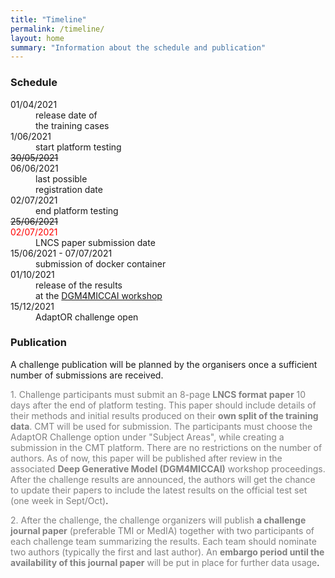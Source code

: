 ```yaml
---
title: "Timeline"
permalink: /timeline/
layout: home
summary: "Information about the schedule and publication"
---
```


### <a id="Schedule" class="uncolored_link">Schedule</a>

<article>
    <dl>
        <div class="cell">
            <div class="cell-content">
                <dt>01/04/2021</dt>
                <dd>release date of<br>
				the training cases</dd>
            </div>
        </div>
        <div class="cell">
            <div class="cell-content">
                <dt>1/06/2021</dt>
                <dd>start platform testing</dd>
            </div>
        </div>
        <div class="cell">
            <div class="cell-content">
                <dt><del>30/05/2021</del><br>06/06/2021</dt>
                <dd>last possible<br>
				registration date</dd>
            </div>
        </div>
        <div class="cell">
            <div class="cell-content">
                <dt>02/07/2021</dt>
                <dd>end platform testing</dd>
            </div>
        </div>
        <div class="cell">
            <div class="cell-content">
                <dt><del>25/06/2021</del><br>
                <span style="color: red;">02/07/2021</span>
                </dt>
                <dd>LNCS paper submission date</dd>
            </div>
        </div>
        <div class="cell">
            <div class="cell-content">
                <dt>15/06/2021 - 07/07/2021</dt>
                <dd>submission of docker container</dd>
            </div>
        </div>
        <div class="cell">
            <div class="cell-content">
                <dt>01/10/2021<br></dt>
                <dd>
				release of the results<br>
                at the <a href="https://dgm4miccai.github.io">DGM4MICCAI workshop</a>
				</dd>
            </div>
        </div>
        <div class="cell">
            <div class="cell-content">
                <dt>15/12/2021</dt>
                <dd>AdaptOR challenge open</dd>
            </div>
        </div>
    </dl>
</article>

### <a id="Publication" class="uncolored_link">Publication</a>

A challenge publication will be planned by the organisers once a sufficient number of submissions are received. 

<span style="color:gray">1. Challenge participants must submit an 8-page  **LNCS format paper** 10 days after the end of platform testing. This paper should include details of their methods and initial results produced on their **own split of the training data**. CMT will be used for submission. The participants must choose the AdaptOR Challenge option under "Subject Areas", while creating a submission in the CMT platform. There are no restrictions on the number of authors. As of now, this paper will be published after review in the associated **Deep Generative Model (DGM4MICCAI)** workshop proceedings.
After the challenge results are announced, the authors will get the chance to update their papers to include the latest results on the official test set (one week in Sept/Oct)</span>.

<span style="color:gray">2. After the challenge, the challenge organizers will publish **a challenge journal paper** (preferable TMI or MedIA) together with two participants of each challenge team summarizing the results. Each team should nominate two authors (typically the first and last author). An **embargo period until the availability of this journal paper** will be put in place for further data usage</span>.
